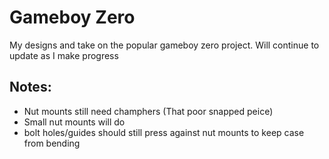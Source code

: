 # Gameboy Zero

My designs and take on the popular gameboy zero project.
Will continue to update as I make progress

## Notes: 
* Nut mounts still need champhers (That poor snapped peice)
* Small nut mounts will do
* bolt holes/guides should still press against nut mounts to keep case from bending
